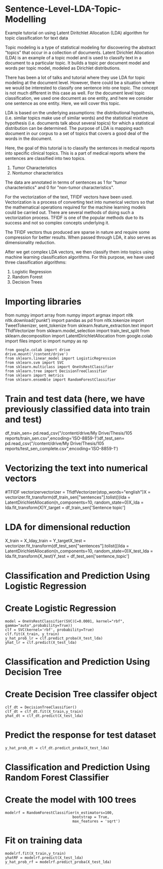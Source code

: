 # Sentence-Level-LDA-Topic-Modelling
Example tutorial on using Latent Diritchlet Allocation (LDA) algorithm for topic classification for text data

Topic modeling is a type of statistical modeling for discovering the abstract “topics” that occur in a collection of documents. Latent Dirichlet Allocation (LDA) is an example of a topic model and is used to classify text in a document to a particular topic. It builds a topic per document model and words per topic model, modeled as Dirichlet distributions.

There has been a lot of talks and tutorial where they use LDA for topic modeling at the document level. However, there could be a situation where we would be interested to classify one sentence into one topic. The concept is not much different in this case as well. For the document level topic classification, we used one document as one entity, and here we consider one sentence as one entity. Here, we will cover this topic.

LDA is based on the underlying assumptions: the distributional hypothesis, (i.e. similar topics make use of similar words) and the statistical mixture hypothesis (i.e. documents talk about several topics) for which a statistical distribution can be determined. The purpose of LDA is mapping each document in our corpus to a set of topics that covers a good deal of the words in the document.

Here, the goal of this tutorial is to classify the sentences in medical reports into specific clinical topics. This is a part of medical reports where the sentences are classified into two topics.

1. Tumor Characteristics
2. Nontumor characteristics

The data are annotated in terms of sentences as 1 for "tumor characteristics" and 0 for "non-tumor characteristics".

For the vectorization of the text, TFIDF vectors have been used. Vectorization is a process of converting text into numerical vectors so that the mathematical operations required for the machine learning models could be carried out. There are several methods of doing such a vectorization process. TFIDF is one of the popular methods due to its success and not so complex concepts underlying it.

The TFIDF vectors thus produced are sparse in nature and require some compression for better results. When passed through LDA, it also serves as dimensionality reduction.

After we get complex LDA vectors, we then classify them into topics using machine learning classification algorithms. For this purpose, we have used three classification algorithms:

1. Logistic Regression
2. Random Forest
3. Decision Trees

# Importing libraries
from numpy import array
	from numpy import argmax
	import nltk
	nltk.download('punkt')
	import pandas as pd
	from nltk.tokenize import TweetTokenizer, sent_tokenize
	from sklearn.feature_extraction.text import TfidfVectorizer
	from sklearn.model_selection import train_test_split
	from sklearn.decomposition import LatentDirichletAllocation
	from google.colab import files
	import io
	import numpy as np
	

	from google.colab import drive
	drive.mount('/content/drive')
	from sklearn.linear_model import LogisticRegression
	from sklearn.svm import SVC
	from sklearn.multiclass import OneVsRestClassifier
	from sklearn.tree import DecisionTreeClassifier
	from sklearn import metrics 
	from sklearn.ensemble import RandomForestClassifier
  
  # Train and test data (here, we have previously classified data into train and test)
  df_train_sen= pd.read_csv("/content/drive/My Drive/Thesis/105 reports/train_sen.csv",encoding='ISO-8859-1')df_test_sen= pd.read_csv("/content/drive/My Drive/Thesis/105 reports/test_sen_complete.csv",encoding='ISO-8859-1')
  
  # Vectorizing the text into numerical vectors
  #TFIDF vectorizervectorizer = TfidfVectorizer(stop_words="english")X = vectorizer.fit_transform(df_train_sen["sentences"].tolist())lda = LatentDirichletAllocation(n_components=10, random_state=0)X_lda = lda.fit_transform(X)Y_target = df_train_sen['Sentence topic']
  
  # LDA for dimensional reduction
  X_train = X_lday_train = Y_targetX_test = vectorizer.fit_transform(df_test_sen["sentences"].tolist())lda = LatentDirichletAllocation(n_components=10, random_state=0)X_test_lda = lda.fit_transform(X_test)Y_test = df_test_sen['sentence_topic']
  
  # Classification and Prediction Using Logistic Regression
  # Create Logistic Regression
	model = OneVsRestClassifier(SVC(C=0.0001, kernel="rbf", gamma="auto",probability=True))
	clf = SVC(kernel='rbf', probability=True) 
	clf.fit(X_train, y_train)
    y_hat_prob_lr = clf.predict_proba(X_test_lda)
    yhat_lr = clf.predict(X_test_lda)
    
   # Classification and Prediction Using Decision Tree
   # Create Decision Tree classifer object
	clf_dt = DecisionTreeClassifier()
    clf_dt = clf_dt.fit(X_train,y_train)
	yhat_dt = clf_dt.predict(X_test_lda)

  # Predict the response for test dataset
	y_hat_prob_dt = clf_dt.predict_proba(X_test_lda)
  
  # Classification and Prediction Using Random Forest Classifier
  # Create the model with 100 trees
	modelrf = RandomForestClassifier(n_estimators=100, 
	                               bootstrap = True,
	                               max_features = 'sqrt')
  # Fit on training data
	modelrf.fit(X_train,y_train)
	yhatRF = modelrf.predict(X_test_lda)
	y_hat_prob_rf = modelrf.predict_proba(X_test_lda)
	
